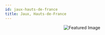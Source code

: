 ```yaml
---
id: jaux-hauts-de-france
title: Jaux, Hauts-de-France
---
```


<center><img src="https://i.travelapi.com/hotels/2000000/1620000/1614400/1614342/edc169b4_z.jpg" alt="Featured Image" /></center>


